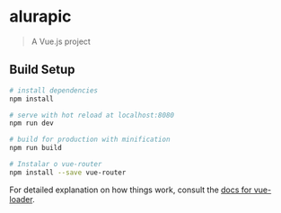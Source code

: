 # alurapic

> A Vue.js project

## Build Setup

``` bash
# install dependencies
npm install

# serve with hot reload at localhost:8080
npm run dev

# build for production with minification
npm run build

# Instalar o vue-router
npm install --save vue-router
```

For detailed explanation on how things work, consult the [docs for vue-loader](http://vuejs.github.io/vue-loader).
